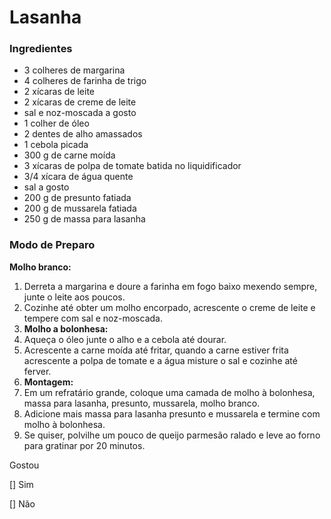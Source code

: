 # Lasanha

### Ingredientes 

- 3 colheres de margarina
- 4 colheres de farinha de trigo
- 2 xícaras de leite
- 2 xícaras de creme de leite
- sal e noz-moscada a gosto
- 1 colher de óleo
- 2 dentes de alho amassados
- 1 cebola picada
- 300 g de carne moída
- 3 xícaras de polpa de tomate batida no liquidificador
- 3/4 xícara de água quente
- sal a gosto
- 200 g de presunto fatiada
- 200 g de mussarela fatiada
- 250 g de massa para lasanha



### Modo de Preparo



**Molho branco:**

1. Derreta a margarina e doure a farinha em fogo baixo mexendo sempre, junte o leite aos poucos.
2. Cozinhe até obter um molho encorpado, acrescente o creme de leite e tempere com sal e noz-moscada.
3. **Molho a bolonhesa:**
4. Aqueça o óleo junte o alho e a cebola até dourar.
5. Acrescente a carne moída até fritar, quando a carne estiver frita acrescente a polpa de tomate e a água misture o sal e cozinhe até ferver.
6. **Montagem:**
7. Em um refratário grande, coloque uma camada de molho à bolonhesa, massa para lasanha, presunto, mussarela, molho branco.
8. Adicione mais massa para lasanha presunto e mussarela e termine com molho à bolonhesa.
9. Se quiser, polvilhe um pouco de queijo parmesão ralado e leve ao forno para gratinar por 20 minutos.

Gostou

[] Sim

[] Não

